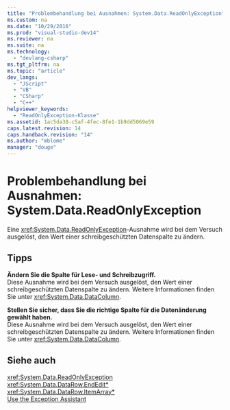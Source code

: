 ```yaml
---
title: "Problembehandlung bei Ausnahmen: System.Data.ReadOnlyException"
ms.custom: na
ms.date: "10/29/2016"
ms.prod: "visual-studio-dev14"
ms.reviewer: na
ms.suite: na
ms.technology: 
  - "devlang-csharp"
ms.tgt_pltfrm: na
ms.topic: "article"
dev_langs: 
  - "JScript"
  - "VB"
  - "CSharp"
  - "C++"
helpviewer_keywords: 
  - "ReadOnlyException-Klasse"
ms.assetid: 1ac5da38-c5af-4fec-8fe1-1b9dd5069e59
caps.latest.revision: 14
caps.handback.revision: "14"
ms.author: "mblome"
manager: "douge"
---
```

# Problembehandlung bei Ausnahmen: System.Data.ReadOnlyException
Eine <xref:System.Data.ReadOnlyException>\-Ausnahme wird bei dem Versuch ausgelöst, den Wert einer schreibgeschützten Datenspalte zu ändern.  
  
## Tipps  
 **Ändern Sie die Spalte für Lese\- und Schreibzugriff.**  
 Diese Ausnahme wird bei dem Versuch ausgelöst, den Wert einer schreibgeschützten Datenspalte zu ändern. Weitere Informationen finden Sie unter <xref:System.Data.DataColumn>.  
  
 **Stellen Sie sicher, dass Sie die richtige Spalte für die Datenänderung gewählt haben.**  
 Diese Ausnahme wird bei dem Versuch ausgelöst, den Wert einer schreibgeschützten Datenspalte zu ändern. Weitere Informationen finden Sie unter <xref:System.Data.DataColumn>.  
  
## Siehe auch  
 <xref:System.Data.ReadOnlyException>   
 <xref:System.Data.DataRow.EndEdit*>   
 <xref:System.Data.DataRow.ItemArray*>   
 [Use the Exception Assistant](../Topic/How%20to:%20Use%20the%20Exception%20Assistant.md)